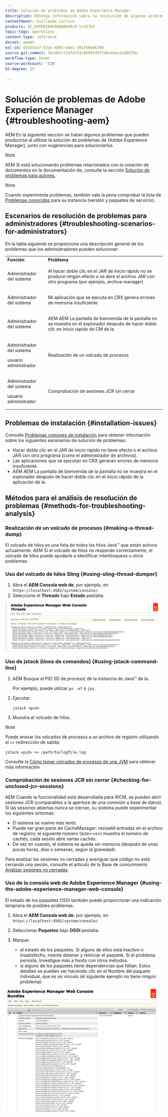 ```yaml
---
title: Solución de problemas de Adobe Experience Manager
description: Obtenga información sobre la resolución de algunos problemas que pueden surgir con Adobe Experience Manager.
contentOwner: Guillaume Carlino
products: SG_EXPERIENCEMANAGER/6.5/SITES
topic-tags: operations
content-type: reference
docset: aem65
exl-id: d2d351e7-87a5-4895-b4ec-391fb0b66798
source-git-commit: 3bcdbfc17efe1f4c6069fd97fd6a16ec41d0579e
workflow-type: tm+mt
source-wordcount: '536'
ht-degree: 2%

---
```


# Solución de problemas de Adobe Experience Manager {#troubleshooting-aem}

AEM En la siguiente sección se tratan algunos problemas que pueden producirse al utilizar la solución de problemas de (Adobe Experience Manager), junto con sugerencias para solucionarlos.

>[!NOTE]
>
>AEM Si está solucionando problemas relacionados con la creación de documentos en la documentación de, consulte la sección [Solución de problemas para autores.](/help/sites-authoring/troubleshooting.md)

>[!NOTE]
>
>Cuando experimenta problemas, también vale la pena comprobar la lista de [Problemas conocidos](/help/release-notes/release-notes.md) para su instancia (versión y paquetes de servicio).

## Escenarios de resolución de problemas para administradores {#troubleshooting-scenarios-for-administrators}

En la tabla siguiente se proporciona una descripción general de los problemas que los administradores pueden solucionar:

<table>
 <tbody>
  <tr>
   <td><strong>Función</strong></td>
   <td><strong>Problema </strong></td>
  </tr>
  <tr>
   <td>Administrador del sistema</td>
   <td><p>Al hacer doble clic en el JAR de inicio rápido no se produce ningún efecto o se abre el archivo JAR con otro programa (por ejemplo, archive manager)</p> </td>
  </tr>
  <tr>
   <td><p>Administrador del sistema</p> </td>
   <td><p>Mi aplicación que se ejecuta en CRX genera errores de memoria insuficiente</p> </td>
  </tr>
  <tr>
   <td><p>Administrador del sistema</p> </td>
   <td><p>AEM AEM La pantalla de bienvenida de la pantalla no se muestra en el explorador después de hacer doble clic en Inicio rápido de CM de la</p> </td>
  </tr>
  <tr>
   <td><p>Administrador del sistema</p> <p>usuario administrador</p> </td>
   <td><p>Realización de un volcado de procesos</p> </td>
  </tr>
  <tr>
   <td><p>Administrador del sistema</p> <p>usuario administrador</p> </td>
   <td><p>Comprobación de sesiones JCR sin cerrar</p> </td>
  </tr>
 </tbody>
</table>

## Problemas de instalación {#installation-issues}

Consulte [Problemas comunes de instalación](/help/sites-deploying/troubleshooting.md#common-installation-issues) para obtener información sobre los siguientes escenarios de solución de problemas:

* Hacer doble clic en el JAR de inicio rápido no tiene efecto o el archivo JAR con otro programa (como el administrador de archivos).
* Las aplicaciones que se ejecutan en CRX generan errores de memoria insuficiente.
* AEM AEM La pantalla de bienvenida de la pantalla no se muestra en el explorador después de hacer doble clic en el inicio rápido de la aplicación de la.

## Métodos para el análisis de resolución de problemas {#methods-for-troubleshooting-analysis}

### Realización de un volcado de procesos {#making-a-thread-dump}

El volcado de hilos es una lista de todos los hilos Java™ que están activos actualmente. AEM Si el volcado de hilos no responde correctamente, el volcado de hilos puede ayudarle a identificar interbloqueos u otros problemas.

### Uso del volcado de hilos Sling {#using-sling-thread-dumper}

1. Abra el **AEM Consola web de**; por ejemplo, en `https://localhost:4502/system/console/`.
1. Seleccione el **Threads** bajo **Estado** pestaña.

![screen_shot_2012-02-13at43925pm](assets/screen_shot_2012-02-13at43925pm.png)

### Uso de jstack (línea de comandos) {#using-jstack-command-line}

1. AEM Busque el PID (ID de proceso) de la instancia de Java™ de la.

   Por ejemplo, puede utilizar `ps -ef` o `jps`.

1. Ejecutar:

   `jstack <pid>`

1. Muestra el volcado de hilos.

>[!NOTE]
>
>Puede anexar los volcados de procesos a un archivo de registro utilizando el `>>` redirección de salida:
>
>`jstack <pid> >> /path/to/logfile.log`

Consulte la [Cómo tomar volcados de procesos de una JVM](https://experienceleague.adobe.com/docs/experience-cloud-kcs/kbarticles/KA-17452.html) para obtener más información

### Comprobación de sesiones JCR sin cerrar {#checking-for-unclosed-jcr-sessions}

AEM Cuando la funcionalidad está desarrollada para WCM, se pueden abrir sesiones JCR (comparables a la apertura de una conexión a base de datos). Si las sesiones abiertas nunca se cierran, su sistema puede experimentar los siguientes síntomas:

* El sistema se vuelve más lento.
* Puede ver gran parte de CacheManager: resizeAll entradas en el archivo de registro; el siguiente número (size=&lt;x>) muestra el número de cachés, cada sesión abre varias cachés.
* De vez en cuando, el sistema se queda sin memoria (después de unas pocas horas, días o semanas, según la gravedad).

Para analizar las sesiones no cerradas y averiguar qué código no está cerrando una sesión, consulte el artículo de la Base de conocimiento [Analizar sesiones no cerradas](https://helpx.adobe.com/experience-manager/kb/AnalyzeUnclosedSessions.html).

### Uso de la consola web de Adobe Experience Manager {#using-the-adobe-experience-manager-web-console}

El estado de los paquetes OSGi también puede proporcionar una indicación temprana de posibles problemas.

1. Abra el **AEM Consola web de**; por ejemplo, en `https://localhost:4502/system/console/`.
1. Seleccionar **Paquetes** bajo **OSGI** pestaña.
1. Marque:

   * el estado de los paquetes. Si alguno de ellos está Inactivo o Insatisfecho, intente detener y reiniciar el paquete. Si el problema persiste, investigue más a fondo con otros métodos.
   * si alguno de los paquetes tiene dependencias que faltan. Estos detalles se pueden ver haciendo clic en el Nombre del paquete individual, que es un vínculo (el siguiente ejemplo no tiene ningún problema):

![screen_shot_2012-02-13at44706pm](assets/screen_shot_2012-02-13at44706pm.png)
